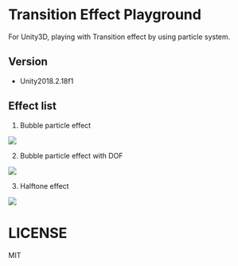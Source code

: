# Transition Effect Playground

For Unity3D, playing with Transition effect by using particle system.

## Version
- Unity2018.2.18f1

## Effect list
1. Bubble particle effect

<Image src="./Images/bubble_cutout.gif">

2. Bubble particle effect with DOF

<Image src="./Images/bubble_additive_dof.gif">

3. Halftone effect
<Image src="./Images/half_tone.gif">

# LICENSE
MIT